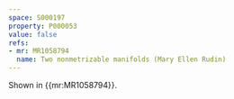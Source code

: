 ```yaml
---
space: S000197
property: P000053
value: false
refs:
- mr: MR1058794
  name: Two nonmetrizable manifolds (Mary Ellen Rudin)
---
```


Shown in {{mr:MR1058794}}.
